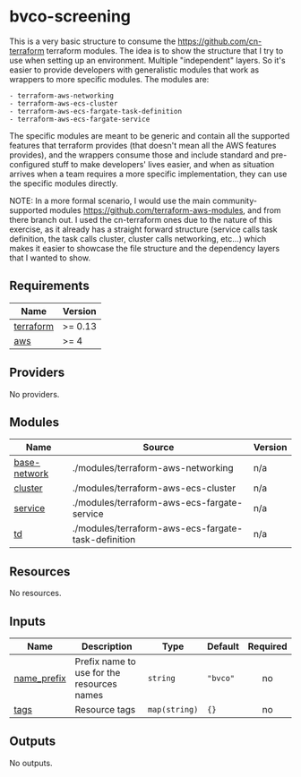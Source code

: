 # bvco-screening


This is a very basic structure to consume the https://github.com/cn-terraform terraform modules.
The idea is to show the structure that I try to use when setting up an environment. Multiple "independent" layers.
So it's easier to provide developers with generalistic modules that work as wrappers to more specific modules.
The modules are:

	- terraform-aws-networking
	- terraform-aws-ecs-cluster
	- terraform-aws-ecs-fargate-task-definition
	- terraform-aws-ecs-fargate-service


The specific modules are meant to be generic and contain all the supported features that terraform provides (that doesn't mean all the AWS features provides), and the wrappers consume those and include standard and pre-configured stuff to make developers' lives easier, and when as situation arrives when a team requires a more specific implementation, they can use the specific modules directly.


NOTE: In a more formal scenario, I would use the main community-supported modules https://github.com/terraform-aws-modules, and from there branch out.
I used the cn-terraform ones due to the nature of this exercise, as it already has a straight forward structure (service calls task definition, the task calls cluster, cluster calls networking, etc...) which makes it easier to showcase the file structure and the dependency layers that I wanted to show.

## Requirements

| Name | Version |
|------|---------|
| <a name="requirement_terraform"></a> [terraform](#requirement\_terraform) | >= 0.13 |
| <a name="requirement_aws"></a> [aws](#requirement\_aws) | >= 4 |

## Providers

No providers.

## Modules

| Name | Source | Version |
|------|--------|---------|
| <a name="module_base-network"></a> [base-network](#module\_base-network) | ./modules/terraform-aws-networking | n/a |
| <a name="module_cluster"></a> [cluster](#module\_cluster) | ./modules/terraform-aws-ecs-cluster | n/a |
| <a name="module_service"></a> [service](#module\_service) | ./modules/terraform-aws-ecs-fargate-service | n/a |
| <a name="module_td"></a> [td](#module\_td) | ./modules/terraform-aws-ecs-fargate-task-definition | n/a |

## Resources

No resources.

## Inputs

| Name | Description | Type | Default | Required |
|------|-------------|------|---------|:--------:|
| <a name="input_name_prefix"></a> [name\_prefix](#input\_name\_prefix) | Prefix name to use for the resources names | `string` | `"bvco"` | no |
| <a name="input_tags"></a> [tags](#input\_tags) | Resource tags | `map(string)` | `{}` | no |

## Outputs

No outputs.
